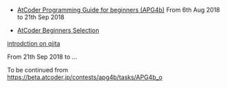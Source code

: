 * [AtCoder Programming Guide for beginners (APG4b)](https://beta.atcoder.jp/contests/apg4b)
From 6th Aug 2018 to 21th Sep 2018

* [AtCoder Beginners Selection](https://beta.atcoder.jp/contests/abs)

[introdction on qiita](https://qiita.com/drken/items/fd4e5e3630d0f5859067#5-%E9%81%8E%E5%8E%BB%E5%95%8F%E7%B2%BE%E9%81%B8-10-%E5%95%8F)

From 21th Sep 2018 to ...

To be continued from https://beta.atcoder.jp/contests/apg4b/tasks/APG4b_o

